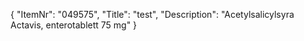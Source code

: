{
  "ItemNr": "049575",
  "Title": "test",
  "Description": "Acetylsalicylsyra Actavis, enterotablett 75 mg"
}